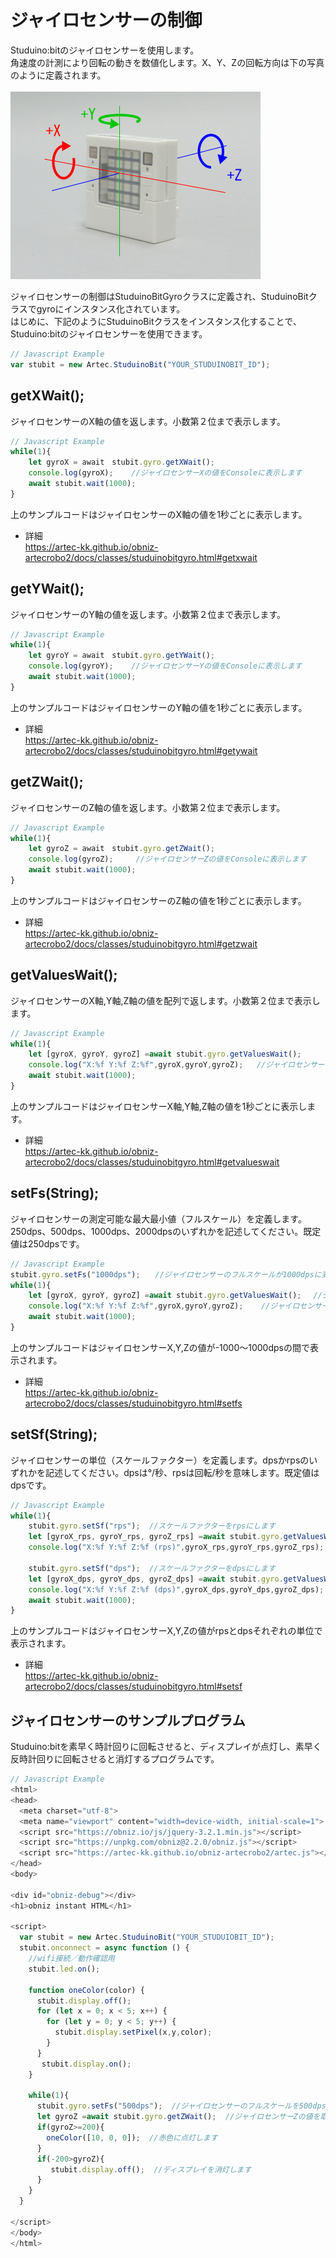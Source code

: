 # ジャイロセンサーの制御
Studuino:bitのジャイロセンサーを使用します。</br>
角速度の計測により回転の動きを数値化します。X、Y、Zの回転方向は下の写真のように定義されます。</br></br>
![](./image/gyro.png)

ジャイロセンサーの制御はStuduinoBitGyroクラスに定義され、StuduinoBitクラスでgyroにインスタンス化されています。</br>
はじめに、下記のようにStuduinoBitクラスをインスタンス化することで、Studuino:bitのジャイロセンサーを使用できます。
```Javascript
// Javascript Example
var stubit = new Artec.StuduinoBit("YOUR_STUDUINOBIT_ID");
```

## getXWait();
ジャイロセンサーのX軸の値を返します。小数第２位まで表示します。

```Javascript
// Javascript Example
while(1){
    let gyroX = await　stubit.gyro.getXWait();
    console.log(gyroX);    //ジャイロセンサーXの値をConsoleに表示します
    await stubit.wait(1000);
}
```
上のサンプルコードはジャイロセンサーのX軸の値を1秒ごとに表示します。
* 詳細<br/>
https://artec-kk.github.io/obniz-artecrobo2/docs/classes/studuinobitgyro.html#getxwait

## getYWait();
ジャイロセンサーのY軸の値を返します。小数第２位まで表示します。

```Javascript
// Javascript Example
while(1){
    let gyroY = await　stubit.gyro.getYWait();
    console.log(gyroY);    //ジャイロセンサーYの値をConsoleに表示します
    await stubit.wait(1000);
}
```
上のサンプルコードはジャイロセンサーのY軸の値を1秒ごとに表示します。
* 詳細<br/>
https://artec-kk.github.io/obniz-artecrobo2/docs/classes/studuinobitgyro.html#getywait

## getZWait();
ジャイロセンサーのZ軸の値を返します。小数第２位まで表示します。
```Javascript
// Javascript Example
while(1){
    let gyroZ = await　stubit.gyro.getZWait();
    console.log(gyroZ);     //ジャイロセンサーZの値をConsoleに表示します
    await stubit.wait(1000);
}
```
上のサンプルコードはジャイロセンサーのZ軸の値を1秒ごとに表示します。
* 詳細<br/>
https://artec-kk.github.io/obniz-artecrobo2/docs/classes/studuinobitgyro.html#getzwait


## getValuesWait();
ジャイロセンサーのX軸,Y軸,Z軸の値を配列で返します。小数第２位まで表示します。

```Javascript
// Javascript Example
while(1){
    let [gyroX, gyroY, gyroZ] =await stubit.gyro.getValuesWait();
    console.log("X:%f Y:%f Z:%f",gyroX,gyroY,gyroZ);   //ジャイロセンサーの値をConsoleに表示します
    await stubit.wait(1000);
}
```
上のサンプルコードはジャイロセンサーX軸,Y軸,Z軸の値を1秒ごとに表示します。
* 詳細<br/>
https://artec-kk.github.io/obniz-artecrobo2/docs/classes/studuinobitgyro.html#getvalueswait

## setFs(String);
ジャイロセンサーの測定可能な最大最小値（フルスケール）を定義します。250dps、500dps、1000dps、2000dpsのいずれかを記述してください。既定値は250dpsです。<br/>


```Javascript
// Javascript Example
stubit.gyro.setFs("1000dps");　　//ジャイロセンサーのフルスケールが1000dpsに変更されます
while(1){
    let [gyroX, gyroY, gyroZ] =await stubit.gyro.getValuesWait();　 //ジャイロセンサーX,Y,Zの値を取得します
    console.log("X:%f Y:%f Z:%f",gyroX,gyroY,gyroZ);    //ジャイロセンサーの値をConsoleに表示します
    await stubit.wait(1000);
}
```
上のサンプルコードはジャイロセンサーX,Y,Zの値が-1000～1000dpsの間で表示されます。
* 詳細<br/>
https://artec-kk.github.io/obniz-artecrobo2/docs/classes/studuinobitgyro.html#setfs


## setSf(String);
ジャイロセンサーの単位（スケールファクター）を定義します。dpsかrpsのいずれかを記述してください。dpsは°/秒、rpsは回転/秒を意味します。既定値はdpsです。<br/>
```Javascript
// Javascript Example
while(1){
    stubit.gyro.setSf("rps");  //スケールファクターをrpsにします
    let [gyroX_rps, gyroY_rps, gyroZ_rps] =await stubit.gyro.getValuesWait();  //ジャイロセンサーX,Y,Zの値を取得します
    console.log("X:%f Y:%f Z:%f (rps)",gyroX_rps,gyroY_rps,gyroZ_rps);　//ジャイロセンサーの値をConsoleに表示します

    stubit.gyro.setSf("dps");  //スケールファクターをdpsにします
    let [gyroX_dps, gyroY_dps, gyroZ_dps] =await stubit.gyro.getValuesWait();  //ジャイロセンサーX,Y,Zの値を取得します
    console.log("X:%f Y:%f Z:%f (dps)",gyroX_dps,gyroY_dps,gyroZ_dps);　//ジャイロセンサーの値をConsoleに表示します
    await stubit.wait(1000);
}
```
上のサンプルコードはジャイロセンサーX,Y,Zの値がrpsとdpsそれぞれの単位で表示されます。
* 詳細<br/>
https://artec-kk.github.io/obniz-artecrobo2/docs/classes/studuinobitgyro.html#setsf

## ジャイロセンサーのサンプルプログラム
Studuino:bitを素早く時計回りに回転させると、ディスプレイが点灯し、素早く反時計回りに回転させると消灯するプログラムです。
```Javascript
// Javascript Example
<html>
<head>
  <meta charset="utf-8">
  <meta name="viewport" content="width=device-width, initial-scale=1">
  <script src="https://obniz.io/js/jquery-3.2.1.min.js"></script>
  <script src="https://unpkg.com/obniz@2.2.0/obniz.js"></script>
  <script src="https://artec-kk.github.io/obniz-artecrobo2/artec.js"></script>
</head>
<body>

<div id="obniz-debug"></div>
<h1>obniz instant HTML</h1>

<script>
  var stubit = new Artec.StuduinoBit("YOUR_STUDUIOBIT_ID");
  stubit.onconnect = async function () {
    //wifi接続／動作確認用
    stubit.led.on();

    function oneColor(color) {
      stubit.display.off();
      for (let x = 0; x < 5; x++) {
        for (let y = 0; y < 5; y++) {
          stubit.display.setPixel(x,y,color);
        }
      }
       stubit.display.on();
    }

    while(1){
      stubit.gyro.setFs("500dps");  //ジャイロセンサーのフルスケールを500dpsに変更します
      let gyroZ =await stubit.gyro.getZWait();  //ジャイロセンサーZの値を取得します
      if(gyroZ>=200){
        oneColor([10, 0, 0]);  //赤色に点灯します 
      }
      if(-200>gyroZ){
         stubit.display.off();  //ディスプレイを消灯します
      }
    }
  }

</script>
</body>
</html>
```
